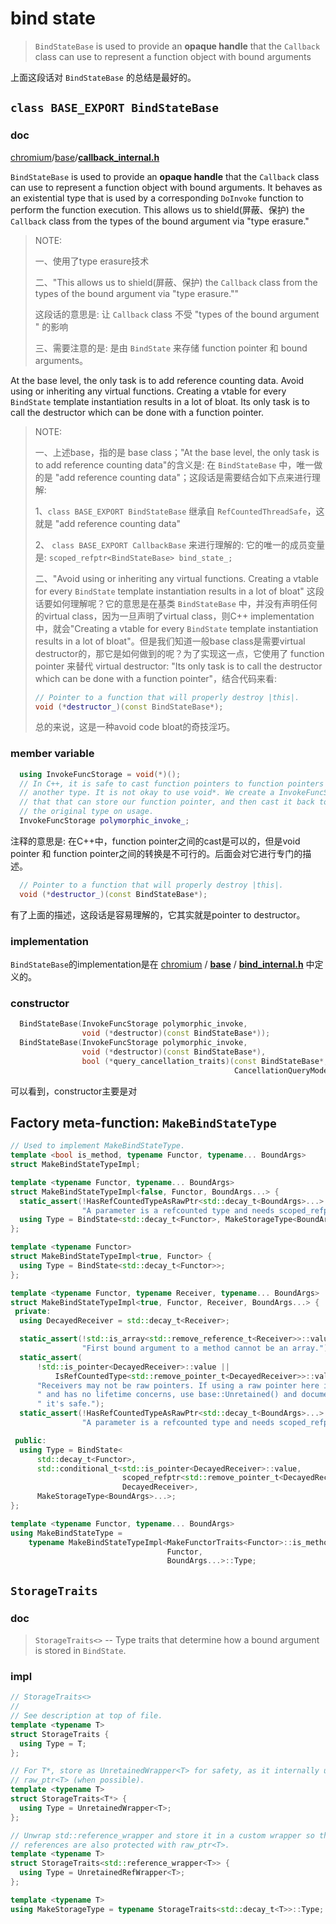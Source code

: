 # bind state

> `BindStateBase` is used to provide an **opaque handle** that the `Callback` class can use to represent a function object with bound arguments

上面这段话对 `BindStateBase` 的总结是最好的。



## `class BASE_EXPORT BindStateBase`

### doc

[chromium](https://github.com/chromium/chromium)/[base](https://github.com/chromium/chromium/tree/master/base)/**[callback_internal.h](https://github.com/chromium/chromium/blob/master/base/callback_internal.h)**

`BindStateBase` is used to provide an **opaque handle** that the `Callback` class can use to represent a function object with bound arguments.  It behaves as an existential type that is used by a corresponding `DoInvoke` function to perform the function execution.  This allows us to shield(屏蔽、保护) the `Callback` class from the types of the bound argument via "type erasure."

> NOTE: 
>
> 一、使用了type erasure技术
>
> 二、"This allows us to shield(屏蔽、保护) the `Callback` class from the types of the bound argument via "type erasure.""
>
> 这段话的意思是: 让  `Callback` class 不受  "types of the bound argument " 的影响
>
> 三、需要注意的是: 是由 `BindState` 来存储 function pointer 和 bound arguments。

At the base level, the only task is to add reference counting data. Avoid using or inheriting any virtual functions. Creating a vtable for every `BindState` template instantiation results in a lot of bloat. Its only task is to call the destructor which can be done with a function pointer.

> NOTE: 
>
> 一、上述base，指的是 base class；"At the base level, the only task is to add reference counting data"的含义是: 在 `BindStateBase` 中，唯一做的是 "add reference counting data"；这段话是需要结合如下点来进行理解:
>
> 1、`class BASE_EXPORT BindStateBase` 继承自 `RefCountedThreadSafe`，这就是  "add reference counting data"
>
> 2、 `class BASE_EXPORT CallbackBase` 来进行理解的: 它的唯一的成员变量是: `scoped_refptr<BindStateBase> bind_state_;`
>
> 二、"Avoid using or inheriting any virtual functions. Creating a vtable for every `BindState` template instantiation results in a lot of bloat" 这段话要如何理解呢？它的意思是在基类 `BindStateBase` 中，并没有声明任何的virtual class，因为一旦声明了virtual class，则C++ implementation中，就会"Creating a vtable for every `BindState` template instantiation results in a lot of bloat"。但是我们知道一般base class是需要virtual destructor的，那它是如何做到的呢？为了实现这一点，它使用了 function pointer 来替代 virtual destructor: "Its only task is to call the destructor which can be done with a function pointer"，结合代码来看:
>
> ```C++
> // Pointer to a function that will properly destroy |this|.
> void (*destructor_)(const BindStateBase*);
> ```
>
> 总的来说，这是一种avoid code bloat的奇技淫巧。

### member variable

```C++
  using InvokeFuncStorage = void(*)();
  // In C++, it is safe to cast function pointers to function pointers of
  // another type. It is not okay to use void*. We create a InvokeFuncStorage
  // that that can store our function pointer, and then cast it back to
  // the original type on usage.
  InvokeFuncStorage polymorphic_invoke_;
```

注释的意思是: 在C++中，function pointer之间的cast是可以的，但是void pointer 和 function pointer之间的转换是不可行的。后面会对它进行专门的描述。

```C++
  // Pointer to a function that will properly destroy |this|.
  void (*destructor_)(const BindStateBase*);
```

有了上面的描述，这段话是容易理解的，它其实就是pointer to destructor。





### implementation

`BindStateBase`的implementation是在 [chromium](https://gitee.com/mirrors/chromium/tree/master) / **[base](https://gitee.com/mirrors/chromium/tree/master/base)** / **[bind_internal.h](https://gitee.com/mirrors/chromium/blob/master/base/bind_internal.h)** 中定义的。

### constructor

```C++
  BindStateBase(InvokeFuncStorage polymorphic_invoke,
                void (*destructor)(const BindStateBase*));
  BindStateBase(InvokeFuncStorage polymorphic_invoke,
                void (*destructor)(const BindStateBase*),
                bool (*query_cancellation_traits)(const BindStateBase*,
                                                  CancellationQueryMode mode));
```

可以看到，constructor主要是对





## Factory meta-function: `MakeBindStateType` 

```C++
// Used to implement MakeBindStateType.
template <bool is_method, typename Functor, typename... BoundArgs>
struct MakeBindStateTypeImpl;

template <typename Functor, typename... BoundArgs>
struct MakeBindStateTypeImpl<false, Functor, BoundArgs...> {
  static_assert(!HasRefCountedTypeAsRawPtr<std::decay_t<BoundArgs>...>::value,
                "A parameter is a refcounted type and needs scoped_refptr.");
  using Type = BindState<std::decay_t<Functor>, MakeStorageType<BoundArgs>...>;
};

template <typename Functor>
struct MakeBindStateTypeImpl<true, Functor> {
  using Type = BindState<std::decay_t<Functor>>;
};

template <typename Functor, typename Receiver, typename... BoundArgs>
struct MakeBindStateTypeImpl<true, Functor, Receiver, BoundArgs...> {
 private:
  using DecayedReceiver = std::decay_t<Receiver>;

  static_assert(!std::is_array<std::remove_reference_t<Receiver>>::value,
                "First bound argument to a method cannot be an array.");
  static_assert(
      !std::is_pointer<DecayedReceiver>::value ||
          IsRefCountedType<std::remove_pointer_t<DecayedReceiver>>::value,
      "Receivers may not be raw pointers. If using a raw pointer here is safe"
      " and has no lifetime concerns, use base::Unretained() and document why"
      " it's safe.");
  static_assert(!HasRefCountedTypeAsRawPtr<std::decay_t<BoundArgs>...>::value,
                "A parameter is a refcounted type and needs scoped_refptr.");

 public:
  using Type = BindState<
      std::decay_t<Functor>,
      std::conditional_t<std::is_pointer<DecayedReceiver>::value,
                         scoped_refptr<std::remove_pointer_t<DecayedReceiver>>,
                         DecayedReceiver>,
      MakeStorageType<BoundArgs>...>;
};

template <typename Functor, typename... BoundArgs>
using MakeBindStateType =
    typename MakeBindStateTypeImpl<MakeFunctorTraits<Functor>::is_method,
                                   Functor,
                                   BoundArgs...>::Type;
```



## `StorageTraits`

### doc

> `StorageTraits<>` -- Type traits that determine how a bound argument is stored in `BindState`.



### impl

```C++
// StorageTraits<>
//
// See description at top of file.
template <typename T>
struct StorageTraits {
  using Type = T;
};

// For T*, store as UnretainedWrapper<T> for safety, as it internally uses
// raw_ptr<T> (when possible).
template <typename T>
struct StorageTraits<T*> {
  using Type = UnretainedWrapper<T>;
};

// Unwrap std::reference_wrapper and store it in a custom wrapper so that
// references are also protected with raw_ptr<T>.
template <typename T>
struct StorageTraits<std::reference_wrapper<T>> {
  using Type = UnretainedRefWrapper<T>;
};

template <typename T>
using MakeStorageType = typename StorageTraits<std::decay_t<T>>::Type;
```
